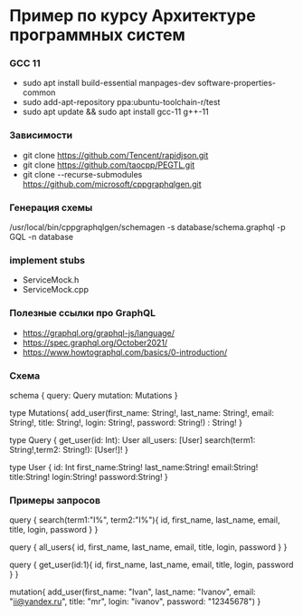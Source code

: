 # Пример по курсу Архитектуре программных систем
### GCC 11
* sudo apt install build-essential manpages-dev software-properties-common
* sudo add-apt-repository ppa:ubuntu-toolchain-r/test
* sudo apt update && sudo apt install gcc-11 g++-11

### Зависимости
* git clone https://github.com/Tencent/rapidjson.git
* git clone https://github.com/taocpp/PEGTL.git
* git clone --recurse-submodules https://github.com/microsoft/cppgraphqlgen.git

### Генерация схемы
/usr/local/bin/cppgraphqlgen/schemagen  -s database/schema.graphql -p GQL -n database

### implement stubs
* ServiceMock.h
* ServiceMock.cpp

### Полезные ссылки про GraphQL

* https://graphql.org/graphql-js/language/
* https://spec.graphql.org/October2021/
* https://www.howtographql.com/basics/0-introduction/

### Схема

schema {
  query: Query
  mutation: Mutations
}

type Mutations{
  add_user(first_name: String!,
            last_name: String!,
            email: String!,
            title: String!,
            login: String!,
            password: String!) : String!
}

type Query {
  get_user(id: Int): User
  all_users: [User]
  search(term1: String!,term2: String!): [User!]!
}

type User  {
  id: Int
  first_name:String!
  last_name:String!
  email:String!
  title:String!
  login:String!
  password:String!
}



### Примеры запросов

query {
    search(term1:"I%", term2:"I%"){
        id,
        first_name,
        last_name,
        email,
        title,
        login,
        password
    }
}

query {
    all_users{
        id,
        first_name,
        last_name,
        email,
        title,
        login,
        password
    }
}

query {
    get_user(id:1){
        id,
        first_name,
        last_name,
        email,
        title,
        login,
        password
    }
}

mutation{
    add_user(first_name: "Ivan",
                   last_name: "Ivanov",
                   email: "ii@yandex.ru",
                   title: "mr",
                   login: "ivanov",
                   password: "12345678")
}